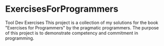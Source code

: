 # ExercisesForProgrammers
Tool Dev Exercises
This project is a collection of my solutions for the book "Exercises for Programmers" by the pragmatic programmers.
The purpose of this project is to demonstrate competency and commitment in programming.
